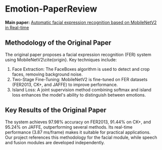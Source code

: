 # Emotion-PaperReview
**Main paper:** [Automatic facial expression recognition based on MobileNetV2 in Real-time](https://ieeexplore.ieee.org/abstract/document/4624313)

## Methodology of the Original Paper
The original paper proposes a facial expression recognition (FER) system using MobileNetV2\cite{origin}. Key techniques include:  

1. Face Extraction: The FaceBoxes algorithm is used to detect and crop faces, removing background noise.  
2. Two-Stage Fine-Tuning: MobileNetV2 is fine-tuned on FER datasets (FER2013, CK+, and JAFFE) to improve performance.  
3. Island Loss: A joint supervision method combining softmax and island loss enhances the model's ability to distinguish between emotions.

## Key Results of the Original Paper
The system achieves 97.98\% accuracy on FER2013, 91.44% on CK+, and 95.24% on JAFFE, outperforming several methods. Its real-time performance (3.87 ms/frame) makes it suitable for practical applications. Our project references this methodology for the facial module, while speech and fusion modules are developed independently.


